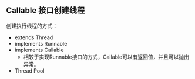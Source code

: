 ## Callable 接口创建线程 ##
创建执行线程的方式：
- extends Thread
- implements Runnable
- implements Callable
	- 相较于实现Runnable接口的方式，Callable可以有返回值，并且可以抛出异常。
- Thread Pool
